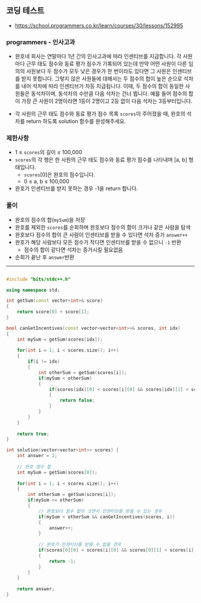 ## 코딩 테스트
- https://school.programmers.co.kr/learn/courses/30/lessons/152995

### programmers - 인사고과

- 완호네 회사는 연말마다 1년 간의 인사고과에 따라 인센티브를 지급합니다. 각 사원마다 근무 태도 점수와 동료 평가 점수가 기록되어 있는데 만약 어떤 사원이 다른 임의의 사원보다 두 점수가 모두 낮은 경우가 한 번이라도 있다면 그 사원은 인센티브를 받지 못합니다. 그렇지 않은 사원들에 대해서는 두 점수의 합이 높은 순으로 석차를 내어 석차에 따라 인센티브가 차등 지급됩니다. 이때, 두 점수의 합이 동일한 사원들은 동석차이며, 동석차의 수만큼 다음 석차는 건너 뜁니다. 예를 들어 점수의 합이 가장 큰 사원이 2명이라면 1등이 2명이고 2등 없이 다음 석차는 3등부터입니다.

- 각 사원의 근무 태도 점수와 동료 평가 점수 목록 `scores`이 주어졌을 때, 완호의 석차를 return 하도록 solution 함수를 완성해주세요.

### 제한사항
- 1 ≤ `scores`의 길이 ≤ 100,000
- `scores`의 각 행은 한 사원의 근무 태도 점수와 동료 평가 점수를 나타내며 [a, b] 형태입니다.
  - `scores`[0]은 완호의 점수입니다.
  - 0 ≤ a, b ≤ 100,000
- 완호가 인센티브를 받지 못하는 경우 -1을 return 합니다.

### 풀이
- 완호의 점수의 합(`mySum`)을 저장
- 완호를 제외한 `scores`를 순회하며 완호보다 점수의 합이 크거나 같은 사람을 탐색
- 완호보다 점수의 합이 큰 사람이 인센티브를 받을 수 있다면 석차 증가 `answer++`
- 완호가 해당 사람보다 모든 점수가 작다면 인센티브를 받을 수 없으니 `-1` 반환
  - 점수의 합이 같다면 석차는 증가시킬 필요없음
- 순회가 끝난 후 `answer`반환

---

```c++

#include "bits/stdc++.h"

using namespace std;

int getSum(const vector<int>& score)
{
    return score[0] + score[1];
}

bool canGetIncentives(const vector<vector<int>>& scores, int idx)
{
    int mySum = getSum(scores[idx]);
    
    for(int i = 1; i < scores.size(); i++)
    {
        if(i != idx)
        {
            int otherSum = getSum(scores[i]);
            if(mySum < otherSum)
            {
                if(scores[idx][0] < scores[i][0] && scores[idx][1] < scores[i][1])
                {
                    return false;
                }
            }
        }
    }
    
    return true;
}

int solution(vector<vector<int>> scores) {
    int answer = 1;
    
    // 완호 점수 합
    int mySum = getSum(scores[0]);
    
    for(int i = 1; i < scores.size(); i++)
    {
        int otherSum = getSum(scores[i]);
        if(mySum <= otherSum)
        {
            // 완호보다 점수 합이 크면서 인센티브를 받을 수 있는 경우
            if(mySum < otherSum && canGetIncentives(scores, i))
            {
                answer++;
            }
            
            // 완호가 인센티브를 받을 수 없을 경우
            if(scores[0][0] < scores[i][0] && scores[0][1] < scores[i][1])
            {
                return -1;
            }
        }
    }
    
    return answer;
}

```
